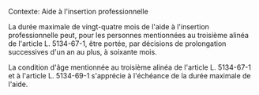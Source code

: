 Contexte: Aide à l'insertion professionnelle

La durée maximale de vingt-quatre mois de l'aide à l'insertion professionnelle peut, pour les personnes mentionnées au troisième alinéa de l'article L. 5134-67-1, être portée, par décisions de prolongation successives d'un an au plus, à soixante mois.

La condition d'âge mentionnée au troisième alinéa de l'article L. 5134-67-1 et à l'article L. 5134-69-1 s'apprécie à l'échéance de la durée maximale de l'aide.